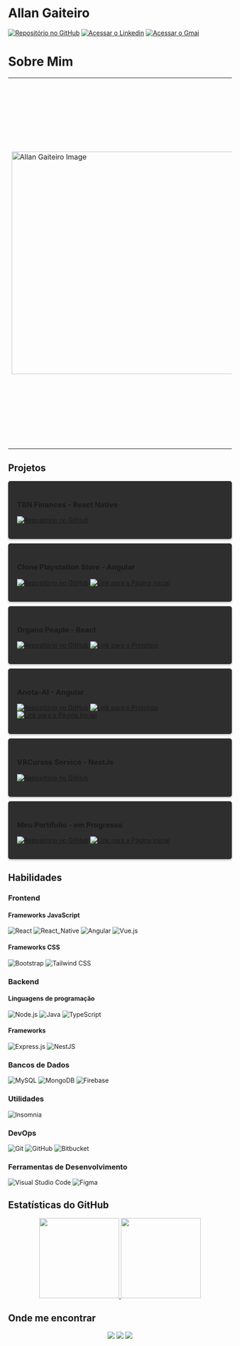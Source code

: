 
# Allan Gaiteiro 

[![Repositório no GitHub](https://img.shields.io/badge/-GitHub-181717?style=for-the-badge&logo=github&logoColor=white)](https://github.com/AllanGaiteiro) 
[![Acessar o Linkedin](https://img.shields.io/badge/-Linkedin-0077B5?style=for-the-badge&logo=linkedin&logoColor=white)](https://www.linkedin.com/in/allan-gaiteiro) 
[![Acessar o Gmai](https://img.shields.io/badge/-Gmail-D14836?style=for-the-badge&logo=gmail&logoColor=white)](https://www.linkedin.com/in/allan-gaiteiro) 

# Sobre Mim

<table>
  <tr>
    <td>
      <img src="https://firebasestorage.googleapis.com/v0/b/allan-gaiteiro.appspot.com/o/profile2.jpeg?alt=media&token=18f4420e-b3d4-4b97-8db1-8b471f401ff9" alt="Allan Gaiteiro Image" width="500"  >
    </td>
    <td>
      <h2>Vamos criar soluções incríveis juntos?</h2>
      <p>Olá! Eu sou o Allan Gaiteiro, um desenvolvedor Full Stack com uma paixão por tecnologia e por ajudar as pessoas a crescerem. Vamos criar soluções incríveis juntos?
      </p>
      <p>Quando não estou programando, você pode me encontrar jogando jogos como Skyrin, Dragon Age, Palword. Ou assistindo animes, gosto muito de animes. 
      </p>
<p>Me segue ai kkk 
      </p>
    </td>
  </tr>
</table>

## Projetos

<div style="background-color: #2e2e2e; border-radius: 5px; box-shadow: 0px 2px 4px rgba(0, 0, 0, 0.25);padding: 20px;margin:10px 0px ;">

### TBN Finances - React Native

[![Repositório no GitHub](https://img.shields.io/badge/-GitHub-181717?style=for-the-badge&logo=github&logoColor=white)](https://github.com/AllanGaiteiro/tbn-finances) 

</div>

<div style="background-color: #2e2e2e; border-radius: 5px; box-shadow: 0px 2px 4px rgba(0, 0, 0, 0.25);padding: 20px;margin:10px 0px ;">

### Clone Playstation Store - Angular

[![Repositório no GitHub](https://img.shields.io/badge/-GitHub-181717?style=for-the-badge&logo=github&logoColor=white)](https://github.com/AllanGaiteiro/project-reply-playstation-store-web-angular) [![Link para a Página Inicial](https://img.shields.io/badge/Página%20Inicial-ffffff?style=for-the-badge&color=1e3c66)](https://reply-playstation-store-web.web.app/latest) 

</div>

<div style="background-color: #2e2e2e; border-radius: 5px; box-shadow: 0px 2px 4px rgba(0, 0, 0, 0.25); padding: 20px;margin:10px 0px ;">

### Organo Peaple - React


[![Repositório no GitHub](https://img.shields.io/badge/-GitHub-181717?style=for-the-badge&logo=github&logoColor=white)](https://github.com/AllanGaiteiro/alura-projeto-organopeaple-estudo-react) [![Link para o Prototipo](https://img.shields.io/badge/Prototipo-ffffff?style=for-the-badge&color=F24E1E)](https://www.figma.com/proto/T6BLI1HfB81eYOiVgpqQz7/Projeto-Intro-ao-React?type=design&node-id=134-143&scaling=min-zoom&page-id=134%3A128&starting-point-node-id=134%3A143) <!-- [![Link para a Página Inicial](https://img.shields.io/badge/Página%20Inicial-ffffff?style=for-the-badge&color=1e3c66)](https://allangaiteiro.github.io/alura-projeto-organopeaple-estudo-react/) --> 

</div>
<div style="background-color: #2e2e2e; border-radius: 5px; box-shadow: 0px 2px 4px rgba(0, 0, 0, 0.25); padding: 20px;margin:10px 0px ;">

### Anota-AI - Angular

[![Repositório no GitHub](https://img.shields.io/badge/-GitHub-181717?style=for-the-badge&logo=github&logoColor=white)](https://github.com/AllanGaiteiro/teste-anota-ai) 
[![Link para o Prototipo](https://img.shields.io/badge/Prototipo-ffffff?style=for-the-badge&color=F24E1E)](https://www.figma.com/proto/7nmDG48ShHlJqGDfVlbylJ/Untitled?node-id=1-5&node-type=frame&t=7WWbPVLiDdtPcCgz-0&scaling=min-zoom&content-scaling=fixed&page-id=0%3A1) 
[![Link para a Página Inicial](https://img.shields.io/badge/Página%20Inicial-ffffff?style=for-the-badge&color=1e3c66)](https://allangaiteiro.github.io/teste-anota-ai/)


</div>
<div style="background-color: #2e2e2e; border-radius: 5px; box-shadow: 0px 2px 4px rgba(0, 0, 0, 0.25); padding: 20px;margin:10px 0px ;">

### VRCursos Service - NestJs


[![Repositório no GitHub](https://img.shields.io/badge/-GitHub-181717?style=for-the-badge&logo=github&logoColor=white)](https://github.com/AllanGaiteiro/vrsoftware-vrcursos-service-testetecnico-nestJs)<!-- [![Link para a Página Inicial](https://img.shields.io/badge/Página%20Inicial-ffffff?style=for-the-badge&color=1e3c66)](https://vr-software-vrcursos-service.herokuapp.com/api/v1/courses) --> 

</div>

<div style="background-color: #2e2e2e; border-radius: 5px; box-shadow: 0px 2px 4px rgba(0, 0, 0, 0.25); padding: 20px;margin:10px 0px ;">

### Meu Portifolio - em Progresso

[![Repositório no GitHub](https://img.shields.io/badge/-GitHub-181717?style=for-the-badge&logo=github&logoColor=white)](https://github.com/AllanGaiteiro/Meu-Portifolio) [![Link para a Página Inicial](https://img.shields.io/badge/P%C3%A1gina%20Inicial-2f2f2f?style=for-the-badge&color=1e3c66)](https://allan-gaiteiro.web.app/) 

</div>


## Habilidades 

### Frontend

#### Frameworks JavaScript

![React](https://img.shields.io/badge/-React-61DAFB?style=for-the-badge&logo=react&logoColor=white)
![React_Native](https://img.shields.io/badge/-ReactNative-61DAFB?style=for-the-badge&logo=react&logoColor=white)
![Angular](https://img.shields.io/badge/-Angular-DD0031?style=for-the-badge&logo=angular&logoColor=white)
![Vue.js](https://img.shields.io/badge/-Vue.js-4FC08D?style=for-the-badge&logo=vue.js&logoColor=white)

#### Frameworks CSS

![Bootstrap](https://img.shields.io/badge/-Bootstrap-563D7C?style=for-the-badge&logo=bootstrap&logoColor=white)
![Tailwind CSS](https://img.shields.io/badge/-Tailwind%20CSS-38B2AC?style=for-the-badge&logo=tailwind-css&logoColor=white)

### Backend 

#### Linguagens de programação 

![Node.js](https://img.shields.io/badge/-Node.js-339933?style=for-the-badge&logo=node.js&logoColor=white)
![Java](https://img.shields.io/badge/-Java-007396?style=for-the-badge&logo=java&logoColor=white)
![TypeScript](https://img.shields.io/badge/-TypeScript-007ACC?style=for-the-badge&logo=typescript&logoColor=white)

#### Frameworks 

![Express.js](https://img.shields.io/badge/-Express.js-white?style=for-the-badge&logo=express&logoColor=black)
![NestJS](https://img.shields.io/badge/-NestJS-E0234E?style=for-the-badge&logo=nestjs&logoColor=white)

### Bancos de Dados 

![MySQL](https://img.shields.io/badge/-MySQL-4479A1?style=for-the-badge&logo=mysql&logoColor=white)
![MongoDB](https://img.shields.io/badge/-MongoDB-47A248?style=for-the-badge&logo=mongodb&logoColor=white)
![Firebase](https://img.shields.io/badge/-Firebase-FFCA28?style=for-the-badge&logo=firebase&logoColor=white)

### Utilidades 

![Insomnia](https://img.shields.io/badge/-Insomnia-5849BE?style=for-the-badge&logo=insomnia&logoColor=white)

### DevOps 

![Git](https://img.shields.io/badge/-Git-F05032?style=for-the-badge&logo=git&logoColor=white)
![GitHub](https://img.shields.io/badge/-GitHub-181717?style=for-the-badge&logo=github&logoColor=white)
![Bitbucket](https://img.shields.io/badge/-Bitbucket-0052CC?style=for-the-badge&logo=bitbucket&logoColor=white)

### Ferramentas de Desenvolvimento 

![Visual Studio Code](https://img.shields.io/badge/-Visual%20Studio%20Code-007ACC?style=for-the-badge&logo=visual-studio-code&logoColor=white)
![Figma](https://img.shields.io/badge/-Figma-F24E1E?style=for-the-badge&logo=figma&logoColor=white)

## Estatísticas do GitHub 

<div align="center">
<a href="https://github.com/AllanGaiteiro">
  <img height="180em" src="https://github-readme-stats.vercel.app/api?username=AllanGaiteiro&theme=vue&show_icons=true" />
</a>
<a href="https://github.com/AllanGaiteiro">
  <img height="180em" src="https://github-readme-stats.vercel.app/api/top-langs/?username=AllanGaiteiro&theme=vue&layout=compact&langs_count=10" />
</a>
</div>

## Onde me encontrar 

<p align="center">
<a href="https://www.linkedin.com/in/allan-gaiteiro"><img src="https://img.shields.io/badge/-Allan%20Gaiteiro-0077B5?style=for-the-badge&logo=Linkedin&logoColor=white"/></a> 
<a href="mailto:allansgaiteiro@gmail.com"><img src="https://img.shields.io/badge/-allansgaiteiro%40gmail.com-D14836?style=for-the-badge&logo=Gmail&logoColor=white"/></a> 
<a href="https://github.com/AllanGaiteiro"><img src="https://img.shields.io/badge/-AllanGaiteiro-24292e?style=for-the-badge&logo=github"/></a>
</p>
